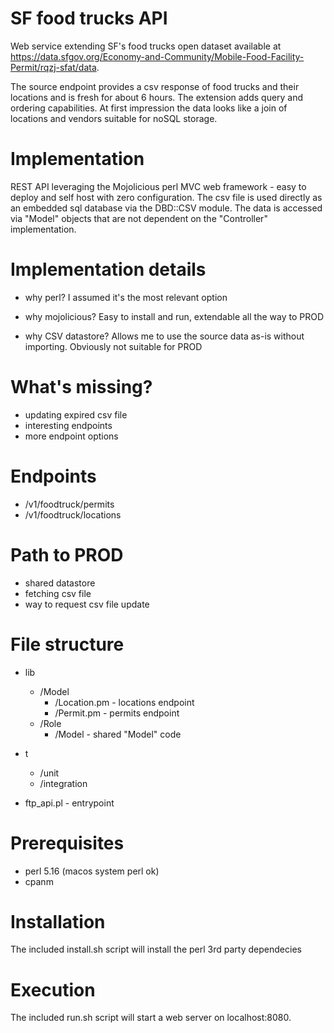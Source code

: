 # SF food trucks API

Web service extending SF's food trucks open dataset available at https://data.sfgov.org/Economy-and-Community/Mobile-Food-Facility-Permit/rqzj-sfat/data.

The source endpoint provides a csv response of food trucks and their locations and is fresh for about 6 hours. The extension adds query and ordering capabilities. At first impression the data looks like a join of locations and vendors suitable for noSQL storage.

# Implementation
REST API leveraging the Mojolicious perl MVC web framework - easy to deploy and self host with zero configuration. The csv file is used directly as an embedded sql database via the DBD::CSV module. The data is accessed via "Model" objects that are not dependent on the "Controller" implementation.

# Implementation details
- why perl?
I assumed it's the most relevant option

- why mojolicious? 
Easy to install and run, extendable all the way to PROD

- why CSV datastore?
Allows me to use the source data as-is without importing. Obviously not suitable for PROD

# What's missing?
- updating expired csv file
- interesting endpoints
- more endpoint options

# Endpoints
- /v1/foodtruck/permits
- /v1/foodtruck/locations

# Path to PROD
- shared datastore
- fetching csv file
- way to request csv file update

# File structure
- lib
	- /Model
		- /Location.pm - locations endpoint
		- /Permit.pm   - permits endpoint
	- /Role
		- /Model - shared "Model" code
- t
	- /unit
	- /integration

- ftp_api.pl - entrypoint

# Prerequisites
- perl 5.16 (macos system perl ok)
- cpanm

# Installation
The included install.sh script will install the perl 3rd party dependecies

# Execution
The included run.sh script will start a web server on localhost:8080.


